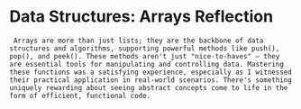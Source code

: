 # Data Structures: Arrays Reflection
``` Arrays are more than just lists; they are the backbone of data structures and algorithms, supporting powerful methods like push(), pop(), and peek(). These methods aren't just "nice-to-haves" — they are essential tools for manipulating and controlling data. Mastering these functions was a satisfying experience, especially as I witnessed their practical application in real-world scenarios. There's something uniquely rewarding about seeing abstract concepts come to life in the form of efficient, functional code.```